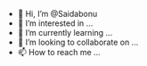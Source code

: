 - 👋 Hi, I’m @Saidabonu
- 👀 I’m interested in ...
- 🌱 I’m currently learning ...
- 💞️ I’m looking to collaborate on ...
- 📫 How to reach me ...

<!---
Saidabonu/Saidabonu is a ✨ special ✨ repository because its `README.md` (this file) appears on your GitHub profile.
You can click the Preview link to take a look at your changes.
--->
